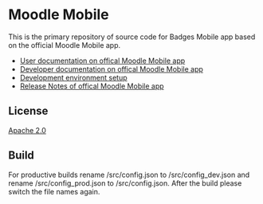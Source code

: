 Moodle Mobile
=================

This is the primary repository of source code for Badges Mobile app based on the official Moodle Mobile app.

* [User documentation on offical Moodle Mobile app](http://docs.moodle.org/en/Moodle_Mobile)
* [Developer documentation on offical Moodle Mobile app](http://docs.moodle.org/dev/Moodle_Mobile)
* [Development environment setup](http://docs.moodle.org/dev/Setting_up_your_development_environment_for_Moodle_Mobile_2)
* [Release Notes of offical Moodle Mobile app](http://docs.moodle.org/dev/Moodle_Mobile_Release_Notes)

License
-------

[Apache 2.0](http://www.apache.org/licenses/LICENSE-2.0)

Build
-----

For productive builds rename /src/config.json to /src/config_dev.json and rename /src/config_prod.json to /src/config.json. After the build please switch the file names again. 